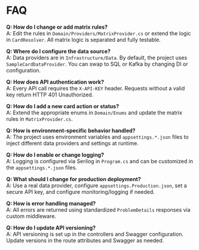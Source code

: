 # FAQ

**Q: How do I change or add matrix rules?**  
A: Edit the rules in `Domain/Providers/MatrixProvider.cs` or extend the logic in `CardResolver`. All matrix logic is separated and fully testable.

**Q: Where do I configure the data source?**  
A: Data providers are in `Infrastructure/Data`. By default, the project uses `SampleCardDataProvider`. You can swap to SQL or Kafka by changing DI or configuration.

**Q: How does API authentication work?**  
A: Every API call requires the `X-API-KEY` header. Requests without a valid key return HTTP 401 Unauthorized.

**Q: How do I add a new card action or status?**  
A: Extend the appropriate enums in `Domain/Enums` and update the matrix rules in `MatrixProvider.cs`.

**Q: How is environment-specific behavior handled?**  
A: The project uses environment variables and `appsettings.*.json` files to inject different data providers and settings at runtime.

**Q: How do I enable or change logging?**  
A: Logging is configured via Serilog in `Program.cs` and can be customized in the `appsettings.*.json` files.

**Q: What should I change for production deployment?**  
A: Use a real data provider, configure `appsettings.Production.json`, set a secure API key, and configure monitoring/logging if needed.

**Q: How is error handling managed?**  
A: All errors are returned using standardized `ProblemDetails` responses via custom middleware.

**Q: How do I update API versioning?**  
A: API versioning is set up in the controllers and Swagger configuration. Update versions in the route attributes and Swagger as needed.

